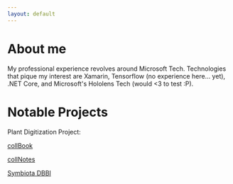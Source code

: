 ```yaml
---
layout: default
---
```

# About me

My professional experience revolves around Microsoft Tech. Technologies that pique my interest are Xamarin, Tensorflow (no experience here... yet), .NET Core, and Microsoft's Hololens Tech (would <3 to test :P).

# Notable Projects
Plant Digitization Project:

[collBook](https://github.com/CapPow/collBook)

[collNotes](https://github.com/j-h-m/collNotes)

[Symbiota DBBI](https://github.com/j-h-m/Symbiota-Light)
